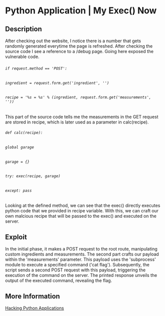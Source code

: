 # Python Application | My Exec() Now

## Description

After checking out the website, I notice there is a number that gets randomly generated everytime the page is refreshed. After checking the source code I see a reference to a /debug page. Going here exposed the vulnerable code. 
###
###### `if request.method == 'POST':`
######         `ingredient = request.form.get('ingredient', '')`
######         `recipe = '%s = %s' % (ingredient, request.form.get('measurements', ''))`
###
This part of the source code tells me the measurements in the GET request are stored in recipe, which is later used as a parameter in calc(recipe).  
###### `def calc(recipe):`
######        `global garage`
######        `garage = {}`
######        `try: exec(recipe, garage)`
######        `except: pass`

Looking at the defined method, we can see that the exec() directly executes python code that we provided in recipe variable.
With this, we can craft our own malcious recipe that will be passed to the exec() and executed on the server. 

## Exploit

In the initial phase, it makes a POST request to the root route, manipulating custom ingredients and measurements. The second part crafts our payload within the 'measurements' parameter. This payload uses the 'subprocess' module to execute a specified command ('cat flag'). Subsequently, the script sends a second POST request with this payload, triggering the execution of the command on the server. The printed response unveils the output of the executed command, revealing the flag.

## More Information

[Hacking Python Applications](https://medium.com/swlh/hacking-python-applications-5d4cd541b3f1)

